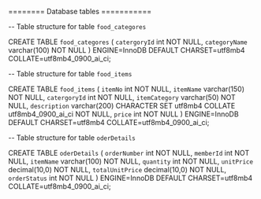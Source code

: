 ======== Database tables ===========

-- Table structure for table `food_categores`

CREATE TABLE `food_categores` 
(
  `catergoryId` int NOT NULL,
  `categoryName` varchar(100) NOT NULL
) ENGINE=InnoDB DEFAULT CHARSET=utf8mb4 COLLATE=utf8mb4_0900_ai_ci;


-- Table structure for table `food_items`

CREATE TABLE `food_items` (
  `itemNo` int NOT NULL,
  `itemName` varchar(150) NOT NULL,
  `catergoryId` int NOT NULL,
  `itemCategory` varchar(50) NOT NULL,
  `description` varchar(200) CHARACTER SET utf8mb4 COLLATE utf8mb4_0900_ai_ci NOT NULL,
  `price` int NOT NULL
) ENGINE=InnoDB DEFAULT CHARSET=utf8mb4 COLLATE=utf8mb4_0900_ai_ci;

-- Table structure for table `oderDetails`

CREATE TABLE `oderDetails` (
  `orderNumber` int NOT NULL,
  `memberId` int NOT NULL,
  `itemName` varchar(100) NOT NULL,
  `quantity` int NOT NULL,
  `unitPrice` decimal(10,0) NOT NULL,
  `totalUnitPrice` decimal(10,0) NOT NULL,
  `orderStatus` int NOT NULL
) ENGINE=InnoDB DEFAULT CHARSET=utf8mb4 COLLATE=utf8mb4_0900_ai_ci;
